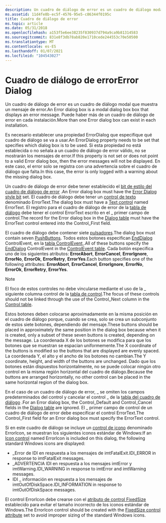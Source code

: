 ```yaml
---
description: Un cuadro de diálogo de error es un cuadro de diálogo modal que muestra un mensaje de error. Puede haber más de un cuadro de diálogo de error en cada instalación.
ms.assetid: 11d4fe8b-ec5f-4576-95e5-c86344f0195c
title: Cuadro de diálogo de error
ms.topic: article
ms.date: 05/31/2018
ms.openlocfilehash: a153f5e6ee38235f830937d794a9ca9b81314583
ms.sourcegitcommit: 831e8f3db78ab820e1710cede244553c70e50500
ms.translationtype: MT
ms.contentlocale: es-ES
ms.lasthandoff: 01/07/2021
ms.locfileid: "104543027"
---
```

# <a name="error-dialog"></a><span data-ttu-id="16e9e-104">Cuadro de diálogo de error</span><span class="sxs-lookup"><span data-stu-id="16e9e-104">Error Dialog</span></span>

<span data-ttu-id="16e9e-105">Un cuadro de diálogo de error es un cuadro de diálogo modal que muestra un mensaje de error.</span><span class="sxs-lookup"><span data-stu-id="16e9e-105">An Error dialog box is a modal dialog box box that displays an error message.</span></span> <span data-ttu-id="16e9e-106">Puede haber más de un cuadro de diálogo de error en cada instalación.</span><span class="sxs-lookup"><span data-stu-id="16e9e-106">More than one Error dialog box can exist in each installation.</span></span>

<span data-ttu-id="16e9e-107">Es necesario establecer una propiedad ErrorDialog que especifique qué cuadro de diálogo se va a usar.</span><span class="sxs-lookup"><span data-stu-id="16e9e-107">An ErrorDialog property needs to be set that specifies which dialog box is to be used.</span></span> <span data-ttu-id="16e9e-108">Si esta propiedad no está establecida o no señala a un cuadro de diálogo de error válido, no se mostrarán los mensajes de error.</span><span class="sxs-lookup"><span data-stu-id="16e9e-108">If this property is not set or does not point to a valid Error dialog box, then the error messages will not be displayed.</span></span> <span data-ttu-id="16e9e-109">En este caso, el error solo se registra con una advertencia sobre el cuadro de diálogo que falta.</span><span class="sxs-lookup"><span data-stu-id="16e9e-109">In this case, the error is only logged with a warning about the missing dialog box.</span></span>

<span data-ttu-id="16e9e-110">Un cuadro de diálogo de error debe tener establecido el [bit de estilo del cuadro de diálogo de error](error-dialog-style-bit.md) .</span><span class="sxs-lookup"><span data-stu-id="16e9e-110">An Error dialog box must have the [Error Dialog style bit](error-dialog-style-bit.md) set.</span></span> <span data-ttu-id="16e9e-111">El cuadro de diálogo debe tener un [control de texto](text-control.md) denominado ErrorText.</span><span class="sxs-lookup"><span data-stu-id="16e9e-111">The dialog box must have a [Text control](text-control.md) named ErrorText.</span></span> <span data-ttu-id="16e9e-112">El registro para el cuadro de diálogo de error de la [tabla de diálogo](dialog-table.md) debe tener el control ErrorText escrito en el \_ primer campo de control.</span><span class="sxs-lookup"><span data-stu-id="16e9e-112">The record for the Error dialog box in the [Dialog table](dialog-table.md) must have the ErrorText control entered into the Control\_First field.</span></span>

<span data-ttu-id="16e9e-113">El cuadro de diálogo debe contener siete [pulsadores](pushbutton-control.md).</span><span class="sxs-lookup"><span data-stu-id="16e9e-113">The dialog box must contain seven [PushButtons](pushbutton-control.md).</span></span> <span data-ttu-id="16e9e-114">Todos estos botones especifican [EndDialog](enddialog-controlevent.md) ControlEvent, en la [tabla ControlEvent,](controlevent-table.md).</span><span class="sxs-lookup"><span data-stu-id="16e9e-114">All of these buttons specify the [EndDialog](enddialog-controlevent.md) ControlEvent in the [ControlEvent table](controlevent-table.md).</span></span> <span data-ttu-id="16e9e-115">Cada botón especifica uno de los siguientes atributos: **ErrorAbort**, **ErrorCancel**, **ErrorIgnore**, **ErrorNo**, **ErrorOk**, **ErrorRetry**, **ErrorYes**.</span><span class="sxs-lookup"><span data-stu-id="16e9e-115">Each button specifies one of the following attributes: **ErrorAbort**, **ErrorCancel**, **ErrorIgnore**, **ErrorNo**, **ErrorOk**, **ErrorRetry**, **ErrorYes**.</span></span>

> [!Note]  
> <span data-ttu-id="16e9e-116">El foco de estos controles no debe vincularse mediante el uso de la \_ siguiente columna control de la [tabla de control](control-table.md).</span><span class="sxs-lookup"><span data-stu-id="16e9e-116">The focus of these controls should not be linked through the use of the Control\_Next column in the [Control table](control-table.md).</span></span>

 

<span data-ttu-id="16e9e-117">Estos botones deben colocarse aproximadamente en la misma posición en el cuadro de diálogo porque, cuando se crea, solo se crea un subconjunto de estos siete botones, dependiendo del mensaje.</span><span class="sxs-lookup"><span data-stu-id="16e9e-117">These buttons should be placed in approximately the same position in the dialog box because when it is created, only a subset of these seven buttons is created, depending on the message.</span></span> <span data-ttu-id="16e9e-118">La coordenada X de los botones se modifica para que los botones que se muestran se espacian uniformemente.</span><span class="sxs-lookup"><span data-stu-id="16e9e-118">The X coordinate of the buttons is modified so the buttons that are displayed are evenly spaced.</span></span> <span data-ttu-id="16e9e-119">La coordenada Y, el alto y el ancho de los botones no cambian.</span><span class="sxs-lookup"><span data-stu-id="16e9e-119">The Y coordinate, height, and width of the buttons are unchanged.</span></span> <span data-ttu-id="16e9e-120">Dado que los botones están dispuestos horizontalmente, no se puede colocar ningún otro control en la misma región horizontal del cuadro de diálogo.</span><span class="sxs-lookup"><span data-stu-id="16e9e-120">Because the buttons are arranged horizontally, no other control can be placed in the same horizontal region of the dialog box.</span></span>

<span data-ttu-id="16e9e-121">En el caso de un cuadro de diálogo de error, \_ se omiten los campos predeterminados del control y cancelar el control \_ de la [tabla del cuadro de diálogo](dialog-table.md) .</span><span class="sxs-lookup"><span data-stu-id="16e9e-121">For an Error dialog box, the Control\_Default and Control\_Cancel fields in the [Dialog table](dialog-table.md) are ignored.</span></span> <span data-ttu-id="16e9e-122">El \_ primer campo de control de un cuadro de diálogo de error debe especificar el control ErrorText.</span><span class="sxs-lookup"><span data-stu-id="16e9e-122">The Control\_First field for an Error dialog box must specify the ErrorText control.</span></span>

<span data-ttu-id="16e9e-123">Si en este cuadro de diálogo se incluye un [control de icono](icon-control.md) denominado ErrorIcon, se muestran los siguientes iconos estándar de Windows:</span><span class="sxs-lookup"><span data-stu-id="16e9e-123">If an [Icon control](icon-control.md) named ErrorIcon is included on this dialog, the following standard Windows icons are displayed:</span></span>

-   <span data-ttu-id="16e9e-124">\_Error de IDI en respuesta a los mensajes de imtFatalExit.</span><span class="sxs-lookup"><span data-stu-id="16e9e-124">IDI\_ERROR in response to imtFatalExit messages.</span></span>
-   <span data-ttu-id="16e9e-125">\_ADVERTENCIA IDI en respuesta a los mensajes imtError y imtWarning.</span><span class="sxs-lookup"><span data-stu-id="16e9e-125">IDI\_WARNING in response to imtError and imtWarning messages.</span></span>
-   <span data-ttu-id="16e9e-126">IDI \_ información en respuesta a los mensajes de imtOutOfDiskSpace.</span><span class="sxs-lookup"><span data-stu-id="16e9e-126">IDI\_INFORMATION in response to imtOutOfDiskSpace messages.</span></span>

<span data-ttu-id="16e9e-127">El control ErrorIcon debe crearse con el [atributo de control FixedSize](fixedsize-control-attribute.md) establecido para evitar el tamaño incorrecto de los iconos estándar de Windows.</span><span class="sxs-lookup"><span data-stu-id="16e9e-127">The ErrorIcon control should be created with the [FixedSize control attribute](fixedsize-control-attribute.md) set to avoid improper sizing of the standard Windows icons.</span></span>

 

 



